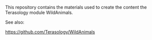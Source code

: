 This repository contains the materials used to create the content the Terasology module WildAnimals.

See also:

https://github.com/Terasology/WildAnimals